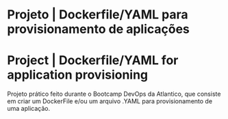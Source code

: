# Projeto | Dockerfile/YAML para provisionamento de aplicações

# Project | Dockerfile/YAML for application provisioning

Projeto prático feito durante o Bootcamp DevOps da Atlantico, que consiste em criar um DockerFile e/ou um arquivo .YAML para provisionamento de uma aplicação.

